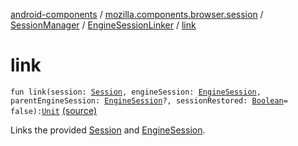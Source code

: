 [android-components](../../../index.md) / [mozilla.components.browser.session](../../index.md) / [SessionManager](../index.md) / [EngineSessionLinker](index.md) / [link](./link.md)

# link

`fun link(session: `[`Session`](../../-session/index.md)`, engineSession: `[`EngineSession`](../../../mozilla.components.concept.engine/-engine-session/index.md)`, parentEngineSession: `[`EngineSession`](../../../mozilla.components.concept.engine/-engine-session/index.md)`?, sessionRestored: `[`Boolean`](https://kotlinlang.org/api/latest/jvm/stdlib/kotlin/-boolean/index.html)` = false): `[`Unit`](https://kotlinlang.org/api/latest/jvm/stdlib/kotlin/-unit/index.html) [(source)](https://github.com/mozilla-mobile/android-components/blob/master/components/browser/session/src/main/java/mozilla/components/browser/session/SessionManager.kt#L43)

Links the provided [Session](../../-session/index.md) and [EngineSession](../../../mozilla.components.concept.engine/-engine-session/index.md).

